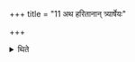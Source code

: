 +++
title = "11 अथ हरितानान् त्र्यार्षेयः"

+++

<details><summary>थिते</summary>

अथ हरितानां त्र्यार्षेयः । आङ्गिरसाम्बरीष यौवनाश्वेति । युवनाश्ववदम्बरीषवदङ्गिरोवदिति ११
</details>
